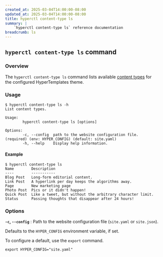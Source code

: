 ```yaml
---
created_at: 2025-03-04T14:00:00-08:00
updated_at: 2025-03-04T14:00:00-08:00
title: hyperctl content-type ls
summary: |
    `hyperctl content-type ls` reference documentation
breadcrumb: ls
---
```


## `hyperctl content-type ls` command

<auto-toc selectors="h3,h4,h5,h6,dl dt"></auto-toc>

### Overview

The `hyperctl content-type ls` command lists available [content types] for the configured HyperTemplates theme.

### Usage

```plaintext
$ hyperctl content-type ls -h
List content types.

Usage:
        hyperctl content-type ls [options]

Options:
        -c, --config  path to the website configuration file. (required) (env: HYPER_CONFIG) (default: site.yaml)
        -h, --help    Display help information.
```

#### Example

```plaintext
$ hyperctl content-type ls
Name        Description
----        -----------
Blog Post   Long-form editorial content.
Link Post   A hyperlink per day keeps the algorithms away.
Page        New marketing page
Photo Post  Pics or it didn't happen!
Quick Post  Like a tweet, but without the arbitrary character limit.
Status      Passing thoughts that disappear after 24 hours!
```

### Options

**`-c`, `--config`**
: Path to the website configuration file (`site.yaml` or `site.json`).

  Defaults to the `HYPER_CONFIG` environment variable, if set.

  To configure a default, use the `export` command.

  ```plaintext
  export HYPER_CONFIG="site.yaml"
  ```

<!-- Links -->
[content types]: /docs/reference/cms/content-types/
